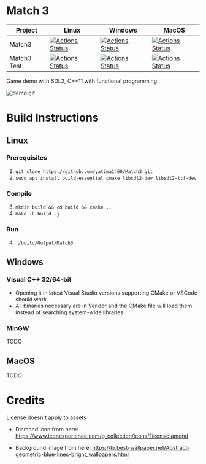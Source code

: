 # Match 3

|Project|Linux|Windows|MacOS|
|-------|-----|-------|-----|
| Match3 | [![Actions Status](https://github.com/yatima1460/Match3/workflows/Match3_Linux/badge.svg)](https://github.com/yatima1460/Match3/actions) | [![Actions Status](https://github.com/yatima1460/Match3/workflows/Match3_Windows/badge.svg)](https://github.com/yatima1460/Match3/actions) | [![Actions Status](https://github.com/yatima1460/Match3/workflows/Match3_MacOS/badge.svg)](https://github.com/yatima1460/Match3/actions)|
| Match3 Test | [![Actions Status](https://github.com/yatima1460/Match3/workflows/Match3_Test_Linux/badge.svg)](https://github.com/yatima1460/Match3/actions) |[![Actions Status](https://github.com/yatima1460/Match3/workflows/Match3_Test_Windows/badge.svg)](https://github.com/yatima1460/Match3/actions) | [![Actions Status](https://github.com/yatima1460/Match3/workflows/Match3_Test_MacOS/badge.svg)](https://github.com/yatima1460/Match3/actions)|

Game demo with SDL2, C++11 with functional programming

![demo gif](docs/demo.gif)

# Build Instructions

## Linux

### Prerequisites
1. `git clone https://github.com/yatima1460/Match3.git`
2. `sudo apt install build-essential cmake libsdl2-dev libsdl2-ttf-dev`

### Compile
3. `mkdir build && cd build && cmake ..`
4. `make -C build -j`

### Run 
4. `./build/Output/Match3`

## Windows

### Visual C++ 32/64-bit
- Opening it in latest Visual Studio versions supporting CMake or VSCode should work
- All binaries necessary are in Vendor and the CMake file will load them instead of searching system-wide libraries

### MinGW 
TODO

## MacOS
TODO


# Credits

License doesn't apply to assets

- Diamond icon from here:
https://www.iconexperience.com/g_collection/icons/?icon=diamond

- Background image from here:
    https://kr.best-wallpaper.net/Abstract-geometric-blue-lines-bright_wallpapers.html
